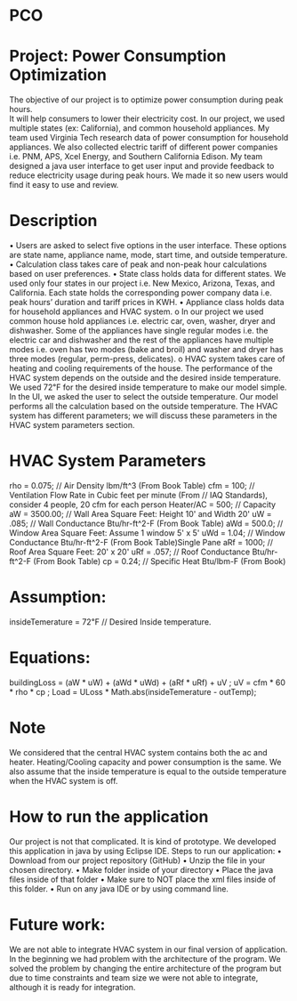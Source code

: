 # PCO
# Project: Power Consumption Optimization
The objective of our project is to optimize power consumption during peak hours.  <br />It will help consumers to lower their electricity cost.  In our project, we used multiple states (ex: California), and common household appliances.  My team used Virginia Tech research data of power consumption for household appliances.  We also collected electric tariff of different power companies i.e. PNM, APS, Xcel Energy, and   Southern California Edison.  My team designed a java user interface to get user input and provide feedback to reduce electricity usage during peak hours.  We made it so new users would find it easy to use and review.
 
# Description
•	Users are asked to select five options in the user interface.  These options are state name, appliance name, mode, start time, and outside temperature.
•	Calculation class takes care of peak and non-peak hour calculations based on user preferences.
•	State class holds data for different states.  We used only four states in our project i.e. New Mexico, Arizona, Texas, and California.  Each state holds the corresponding power company data i.e. peak hours’ duration and tariff prices in KWH.
•	Appliance class holds data for household appliances and HVAC system.
o	In our project we used common house hold appliances i.e. electric car, oven, washer, dryer and dishwasher.  Some of the appliances have single regular modes i.e. the electric car and dishwasher and the rest of the appliances have multiple modes i.e. oven has two modes (bake and broil) and washer and dryer has three modes (regular, perm-press, delicates).
o	HVAC system takes care of heating and cooling requirements of the house.  The performance of the HVAC system depends on the outside and the desired inside temperature.  We used 72℉ for the desired inside temperature to make our model simple. In the UI, we asked the user to select the outside temperature.  Our model performs all the calculation based on the outside temperature.  The HVAC system has different parameters; we will discuss these parameters in the HVAC system parameters section.
# HVAC System Parameters
rho = 0.075;  // Air Density lbm/ft^3 (From Book Table)
cfm = 100;  // Ventilation Flow Rate in Cubic feet per minute (From
		// IAQ Standards), consider 4 people, 20 cfm for each person
Heater/AC = 500; // Capacity
aW = 3500.00; // Wall Area Square Feet: Height 10' and Width 20'
uW = .085; // Wall Conductance Btu/hr-ft^2-F (From Book Table)
aWd = 500.0; // Window Area Square Feet: Assume 1 window 5' x 5'
uWd = 1.04; // Window Conductance Btu/hr-ft^2-F (From Book Table)Single Pane
aRf = 1000; // Roof Area Square Feet: 20' x 20'
uRf = .057; // Roof Conductance Btu/hr-ft^2-F (From Book Table)
cp = 0.24; // Specific Heat Btu/lbm-F (From Book)
# Assumption:
insideTemerature = 72℉  // Desired Inside temperature.
# Equations:
buildingLoss = (aW * uW) + (aWd * uWd) + (aRf * uRf) + uV ;
uV = cfm * 60 * rho * cp ;
Load = ULoss * Math.abs(insideTemerature - outTemp);

# Note
We considered that the central HVAC system contains both the ac and heater.  Heating/Cooling capacity and power consumption is the same.  We also assume that the inside temperature is equal to the outside temperature when the HVAC system is off. 
# How to run the application
Our project is not that complicated.  It is kind of prototype.  We developed this application in java by using Eclipse IDE.  Steps to run our application:
•	Download from our project repository (GitHub) 
•	Unzip the file in your chosen directory.
•	Make folder inside of your directory
•	Place the java files inside of that folder 
•	Make sure to NOT place the xml files inside of this folder.
•	Run on any java IDE or by using command line.
# Future work:
We are not able to integrate HVAC system in our final version of application. In the beginning we had problem with the architecture of the program. We solved the problem by changing the entire architecture of the program but due to time constraints and team size we were not able to integrate, although it is ready for integration.
